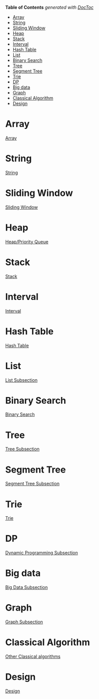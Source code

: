 <!-- START doctoc generated TOC please keep comment here to allow auto update -->
<!-- DON'T EDIT THIS SECTION, INSTEAD RE-RUN doctoc TO UPDATE -->
**Table of Contents**  *generated with [DocToc](https://github.com/thlorenz/doctoc)*

- [Array](#array)
- [String](#string)
- [Sliding Window](#sliding-window)
- [Heap](#heap)
- [Stack](#stack)
- [Interval](#interval)
- [Hash Table](#hash-table)
- [List](#list)
- [Binary Search](#binary-search)
- [Tree](#tree)
- [Segment Tree](#segment-tree)
- [Trie](#trie)
- [DP](#dp)
- [Big data](#big-data)
- [Graph](#graph)
- [Classical Algorithm](#classical-algorithm)
- [Design](#design)

<!-- END doctoc generated TOC please keep comment here to allow auto update -->

# Array

[Array](https://github.com/zhangruiskyline/Algorithm-and-Data-Structure/blob/master/doc/array.md)

# String
[String](https://github.com/zhangruiskyline/Algorithm-and-Data-Structure/blob/master/doc/string.md)

# Sliding Window
[Sliding Window](https://github.com/zhangruiskyline/Algorithm-and-Data-Structure/blob/master/doc/sliding_window.md)

# Heap
[Heap/Priority Queue](https://github.com/zhangruiskyline/Algorithm-and-Data-Structure/blob/master/doc/heap.md)

# Stack
[Stack](https://github.com/zhangruiskyline/Algorithm-and-Data-Structure/blob/master/doc/stack.md)

# Interval
[Interval](https://github.com/zhangruiskyline/Algorithm-and-Data-Structure/blob/master/doc/interval.md)


# Hash Table

[Hash Table](https://github.com/zhangruiskyline/Algorithm-and-Data-Structure/blob/master/doc/hash.md)

# List

[List Subsection](https://github.com/zhangruiskyline/Algorithm-and-Data-Structure/blob/master/doc/list.md)

# Binary Search

[Binary Search](https://github.com/zhangruiskyline/Algorithm-and-Data-Structure/blob/master/doc/binary_search.md)

# Tree

[Tree Subsection](https://github.com/zhangruiskyline/Algorithm-and-Data-Structure/blob/master/doc/tree.md)

# Segment Tree

[Segment Tree Subsection](https://github.com/zhangruiskyline/Algorithm-and-Data-Structure/blob/master/doc/segment_tree.md)

# Trie

[Trie](https://github.com/zhangruiskyline/Algorithm-and-Data-Structure/blob/master/doc/Trie.md)

# DP

[Dynamic Programming Subsection](https://github.com/zhangruiskyline/Algorithm-and-Data-Structure/blob/master/doc/dp.md)

# Big data
[Big Data Subsection](https://github.com/zhangruiskyline/Algorithm-and-Data-Structure/blob/master/doc/big_data.md)

# Graph
[Graph Subsection](https://github.com/zhangruiskyline/Algorithm-and-Data-Structure/blob/master/doc/Graph.md)

# Classical Algorithm

[Other Classical algorithms](https://github.com/zhangruiskyline/Algorithm-and-Data-Structure/blob/master/doc/classical_algorithm.md)


# Design

[Design](https://github.com/zhangruiskyline/Algorithm-and-Data-Structure/blob/master/doc/design.md)
